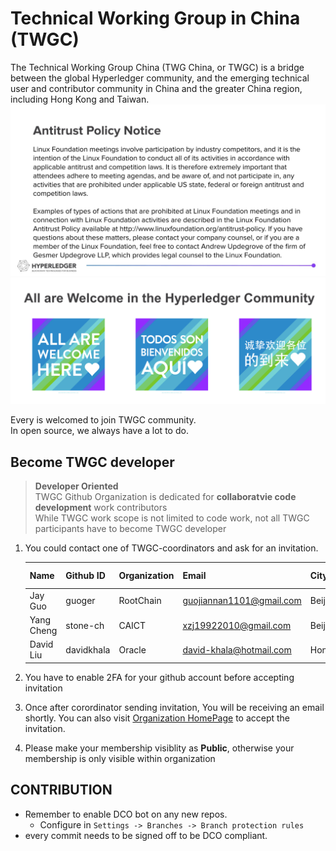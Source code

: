 # Technical Working Group in China (TWGC) 

The Technical Working Group China (TWG China, or TWGC) is a bridge between the global Hyperledger community, and the emerging technical user and contributor community in China and the greater China region, including Hong Kong and Taiwan.
![Antitrustnotice](./Antitrustnotice.png)
![inclusive](./inclusive.png)

Every is welcomed to join TWGC community.   
In open source, we always have a lot to do.   
## Become TWGC developer
> **Developer Oriented**  
> TWGC Github Organization is dedicated for **collaboratvie code development** work contributors  
> While TWGC work scope is not limited to code work, not all TWGC participants have to become TWGC developer  


1. You could contact one of TWGC-coordinators and ask for an invitation. 


    |  Name   | Github ID  | Organization | Email | City | Rocketchat ID |
    | ------ | ---------  | ------  | ---- | ---- | ------------  | 
    | Jay Guo | guoger | RootChain | guojiannan1101@gmail.com | Beijing | guoger |
    | Yang Cheng | stone-ch | CAICT | xzj19922010@gmail.com | Beijing | stone-ch |
    | David Liu | davidkhala | Oracle | david-khala@hotmail.com | Hongkong | davidkhala |


1. You have to enable 2FA for your github account before accepting invitation

1. Once after corordinator sending invitation, You will be receiving an email shortly. You can also visit [Organization HomePage](https://github.com/Hyperledger-TWGC) to accept the invitation.

1. Please make your membership visiblity as **Public**, otherwise your membership is only visible within organization


## CONTRIBUTION

- Remember to enable DCO bot on any new repos.
    - Configure in `Settings -> Branches -> Branch protection rules`
- every commit needs to be signed off to be DCO compliant.
